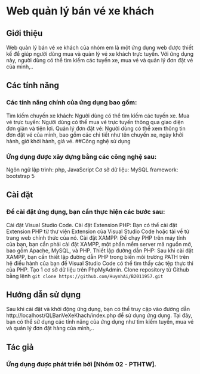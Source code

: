# Web quản lý bán vé xe khách
## Giới thiệu
Web quản lý bán vé xe khách của nhóm em là một ứng dụng web được thiết kế để giúp người dùng mua và quản lý vé xe khách trực tuyến. Với ứng dụng này, người dùng có thể tìm kiếm các tuyến xe, mua vé và quản lý đơn đặt vé của mình,..

## Các tính năng
### Các tính năng chính của ứng dụng bao gồm:

Tìm kiếm chuyến xe khách: Người dùng có thể tìm kiếm các tuyến xe.
Mua vé trực tuyến: Người dùng có thể mua vé trực tuyến thông qua giao diện đơn giản và tiện lợi.
Quản lý đơn đặt vé: Người dùng có thể xem thông tin đơn đặt vé của mình, bao gồm các chi tiết như tên chuyến xe, ngày khởi hành, giờ khởi hành, giá vé.
##Công nghệ sử dụng
### Ứng dụng được xây dựng bằng các công nghệ sau:

Ngôn ngữ lập trình: php, JavaScript
Cơ sở dữ liệu: MySQL
framework: bootstrap 5

## Cài đặt
### Để cài đặt ứng dụng, bạn cần thực hiện các bước sau:

Cài đặt Visual Studio Code.
Cài đặt Extension PHP: Bạn có thể cài đặt Extension PHP từ thư viện Extension của Visual Studio Code hoặc tải về từ trang web chính thức của nó.
Cài đặt XAMPP: Để chạy PHP trên máy tính của bạn, bạn cần phải cài đặt XAMPP, một phần mềm server mã nguồn mở, bao gồm Apache, MySQL, và PHP.
Thiết lập đường dẫn PHP: Sau khi cài đặt XAMPP, bạn cần thiết lập đường dẫn PHP trong biến môi trường PATH trên hệ điều hành của bạn để Visual Studio Code có thể tìm thấy các tệp thực thi của PHP.
Tạo 1 cơ sở dữ liệu trên PhpMyAdmin.
Clone repository từ Github bằng lệnh `git clone https://github.com/HuynhAi/B2011957.git`

## Hướng dẫn sử dụng
Sau khi cài đặt và khởi động ứng dụng, bạn có thể truy cập vào đường dẫn http://localhost/QLBanVeXeKhach/index.php để sử dụng ứng dụng. Tại đây, bạn có thể sử dụng các tính năng của ứng dụng như tìm kiếm tuyến, mua vé và quản lý đơn đặt hàng của mình,..

## Tác giả
### Ứng dụng được phát triển bởi [Nhóm 02 - PTHTW].
